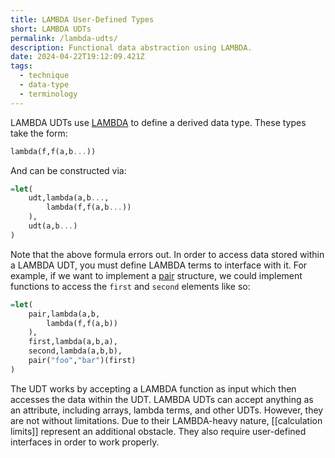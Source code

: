 ```yaml
---
title: LAMBDA User-Defined Types
short: LAMBDA UDTs
permalink: /lambda-udts/
description: Functional data abstraction using LAMBDA.
date: 2024-04-22T19:12:09.421Z
tags:
  - technique
  - data-type
  - terminology
---
```

LAMBDA UDTs use [LAMBDA](https://sheets.wiki/lambda/) to define a derived data type. These types take the form:

```haskell
lambda(f,f(a,b...))
```

And can be constructed via:

```haskell
=let(
    udt,lambda(a,b...,
        lambda(f,f(a,b...))
    ),
    udt(a,b...)
)
```

Note that the above formula errors out. In order to access data stored within a LAMBDA UDT, you must define LAMBDA terms to interface with it. For example, if we want to implement a [pair](https://www.geeksforgeeks.org/pair-in-cpp-stl/) structure, we could implement functions to access the `first` and `second` elements like so:

```haskell
=let(
    pair,lambda(a,b,
        lambda(f,f(a,b))
    ),
    first,lambda(a,b,a),
    second,lambda(a,b,b),
    pair("foo","bar")(first)
)
```

The UDT works by accepting a LAMBDA function as input which then accesses the data within the UDT.
LAMBDA UDTs can accept anything as an attribute, including arrays, lambda terms, and other UDTs.
However, they are not without limitations. Due to their LAMBDA-heavy nature, \[[calculation limits]] represent an additional obstacle. They also require user-defined interfaces in order to work properly.